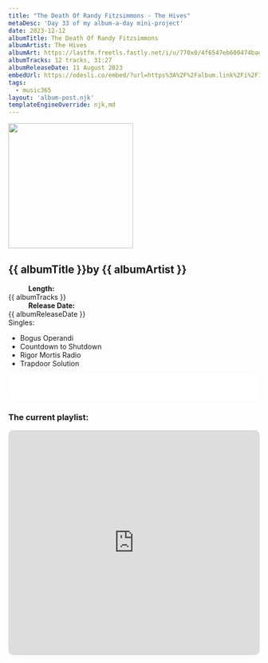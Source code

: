 ```yaml
---
title: "The Death Of Randy Fitzsimmons - The Hives"
metaDesc: 'Day 33 of my album-a-day mini-project'
date: 2023-12-12
albumTitle: The Death Of Randy Fitzsimmons
albumArtist: The Hives
albumArt: https://lastfm.freetls.fastly.net/i/u/770x0/4f6547eb600474baddd13b3b01421734.jpg#4f6547eb600474baddd13b3b01421734
albumTracks: 12 tracks, 31:27
albumReleaseDate: 11 August 2023
embedUrl: https://odesli.co/embed/?url=https%3A%2F%2Falbum.link%2Fi%2F1681166933&theme=light
tags:
  - music365
layout: 'album-post.njk'
templateEngineOverride: njk,md
---
```

<aside class="album-profile">
  <div class="album-profile__image">
    <img class="album-image" width="250" height="250" crossorigin="anonymous" src="{{ albumArt }}"/>
  </div>
  <div class="aside__content">
    <h1><strong>{{ albumTitle }}</strong>by {{ albumArtist }}</h1>
    <dl>
      <div>
        <dd><strong>Length:</strong></dd>
        <dt>{{ albumTracks }}</dt>
      </div>
      <div>
        <dd><strong>Release Date:</strong></dd>
        <dt>{{ albumReleaseDate }}</dt>
      </div>
      <div class="singles">
        <span>Singles:</span>
        <ul>
          <li>Bogus Operandi</li>
          <li>Countdown to Shutdown</li>
          <li>Rigor Mortis Radio</li>
          <li>Trapdoor Solution</li>
        </ul>
      </div>
    </dl>
    <div class="color-grid">
      <div class="color-grid__container">
					<span class="color color--1"></span>
					<span class="color color--2"></span>
					<span class="color color--3"></span>
      </div>
    </div>
  </div>
</aside>

<iframe width="100%" height="52" src={{ embedUrl }} frameborder="0" allowfullscreen sandbox="allow-same-origin allow-scripts allow-presentation allow-popups allow-popups-to-escape-sandbox" allow="clipboard-read; clipboard-write"></iframe>

### The current playlist:

<iframe allow="autoplay *; encrypted-media *; fullscreen *; clipboard-write" frameborder="0" height="450" style="width:100%;max-width:660px;overflow:hidden;border-radius:10px;" sandbox="allow-forms allow-popups allow-same-origin allow-scripts allow-storage-access-by-user-activation allow-top-navigation-by-user-activation" src="https://embed.music.apple.com/gb/playlist/music365/pl.u-AkAmEd9ix4MAZYJ"></iframe>
